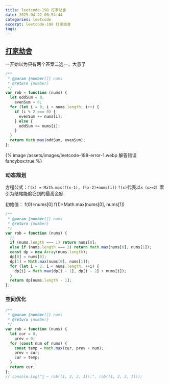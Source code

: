 ```yaml
---
title: leetcode-198 打家劫舍
date: 2025-04-22 00:54:44
categories: leetcode
excerpt: leetcode-198 打家劫舍
tags:
---
```


## [打家劫舍](https://leetcode.cn/problems/house-robber/)

一开始以为只有两个答案二选一，大意了

```js
/**
 * @param {number[]} nums
 * @return {number}
 */
var rob = function (nums) {
  let oddSum = 0,
    evenSum = 0;
  for (let i = 0; i < nums.length; i++) {
    if (i % 2 === 0) {
      evenSum += nums[i];
    } else {
      oddSum += nums[i];
    }
  }
  return Math.max(oddSum, evenSum);
};
```

{% image /assets/images/leetcode-198-error-1.webp 解答错误 fancybox:true %}

### 动态规划

方程公式：`f(x) = Math.max(f(x-1), f(x-2)+nums[i])`
`f(x)`代表以`x（x>=2）`索引为结尾能偷窃到的最高金额

初始值：
f(0)=nums[0]
f(1)=Math.max(nums[0], nums[1])

```js
/**
 * @param {number[]} nums
 * @return {number}
 */
var rob = function (nums) {
  //
  if (nums.length === 1) return nums[0];
  else if (nums.length === 2) return Math.max(nums[0], nums[1]);
  const dp = new Array(nums.length);
  dp[0] = nums[0];
  dp[1] = Math.max(nums[0], nums[1]);
  for (let i = 2; i < nums.length; ++i) {
    dp[i] = Math.max(dp[i - 1], dp[i - 2] + nums[i]);
  }
  return dp[nums.length - 1];
};
```

### 空间优化

```js
/**
 * @param {number[]} nums
 * @return {number}
 */
var rob = function (nums) {
  let cur = 0,
    prev = 0;
  for (const num of nums) {
    const temp = Math.max(cur, prev + num);
    prev = cur;
    cur = temp;
  }
  return cur;
};
// console.log("🚀 ~ rob([1, 2, 3, 1]):", rob([1, 2, 3, 1]));
```
